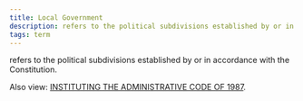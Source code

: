 ```yaml
---
title: Local Government
description: refers to the political subdivisions established by or in accordance with the Constitution.
tags: term
---
```


refers to the political subdivisions established by or in accordance with the Constitution.

Also view: [INSTITUTING THE ADMINISTRATIVE CODE OF 1987](./INSTITUTING%20THE%20ADMINISTRATIVE%20CODE%20OF%201987.md).
